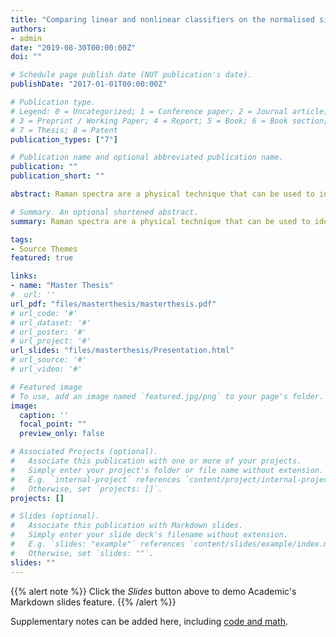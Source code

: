 ```yaml
---
title: "Comparing linear and nonlinear classifiers on the normalised single-cell Raman spectra of a strain of Chlorella and a strain of Rhodobacter."
authors:
- admin
date: "2019-08-30T00:00:00Z"
doi: ""

# Schedule page publish date (NOT publication's date).
publishDate: "2017-01-01T00:00:00Z"

# Publication type.
# Legend: 0 = Uncategorized; 1 = Conference paper; 2 = Journal article;
# 3 = Preprint / Working Paper; 4 = Report; 5 = Book; 6 = Book section;
# 7 = Thesis; 8 = Patent
publication_types: ["7"]

# Publication name and optional abbreviated publication name.
publication: ""
publication_short: ""

abstract: Raman spectra are a physical technique that can be used to identify the metabolic state of bacteria in real-time and, therefore, be incorporated in industrial processes. For this reason, it is crucial to ﬁnd an adequate analysis that allows for fast and accurate predictions. In this dissertation, we compared linear to nonlinear algorithms for this task while establishing a protocol to train the best-performing classifiers. Upon comparing Regularized Logistic regression with and without a PCA pre-processing step, Support Vector Machines with diﬀerent kernels, and Random Forest, on two diﬀerent Raman spectroscopy data sets, we were able to show that the linear strategy outperformed the nonlinear one on both data sets, amongst the considered algorithms. In one data set, regularized Logistic Regression and SVM with the Linear kernel were the best-performing classifiers, achieving a 96.6% out-of-sample Kappa; on the other data set, Logistic Regression was able to achieve the best performance of 90.2% thanks to a PCA pre-processing step. After repeating the analysis on a subset of the variables, selected for their importance, we saw a global improvement of all algorithms but the top-performing.

# Summary. An optional shortened abstract.
summary: Raman spectra are a physical technique that can be used to identify the metabolic state of bacteria in real-time and, therefore, be incorporated in industrial processes. For this reason, it is crucial to ﬁnd an adequate analysis that allows for fast and accurate predictions. In this dissertation, we compared linear to nonlinear algorithms for this task while establishing a protocol to train the best-performing classifiers.

tags:
- Source Themes
featured: true

links:
- name: "Master Thesis"
#  url: ''
url_pdf: "files/masterthesis/masterthesis.pdf"
# url_code: '#'
# url_dataset: '#'
# url_poster: '#'
# url_project: '#'
url_slides: "files/masterthesis/Presentation.html"
# url_source: '#'
# url_video: '#'

# Featured image
# To use, add an image named `featured.jpg/png` to your page's folder. 
image:
  caption: ''
  focal_point: ""
  preview_only: false

# Associated Projects (optional).
#   Associate this publication with one or more of your projects.
#   Simply enter your project's folder or file name without extension.
#   E.g. `internal-project` references `content/project/internal-project/index.md`.
#   Otherwise, set `projects: []`.
projects: []

# Slides (optional).
#   Associate this publication with Markdown slides.
#   Simply enter your slide deck's filename without extension.
#   E.g. `slides: "example"` references `content/slides/example/index.md`.
#   Otherwise, set `slides: ""`.
slides: ""
---
```


{{% alert note %}}
Click the *Slides* button above to demo Academic's Markdown slides feature.
{{% /alert %}}

Supplementary notes can be added here, including [code and math](https://sourcethemes.com/academic/docs/writing-markdown-latex/).
